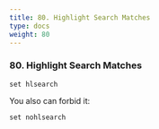 ```yaml
---
title: 80. Highlight Search Matches
type: docs
weight: 80
---
```


### 80. Highlight Search Matches

```
set hlsearch
```

You also can forbid it:
```
set nohlsearch
```
